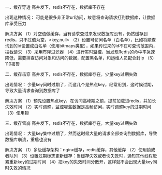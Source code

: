 一、缓存穿透
高并发下，redis不存在，数据库不存在

出现这种情况：
可能是很多非正常url访问，故意将查询请求打到数据库，让数据库承受压力

解决方案
（1）对空值做缓存，当有请求查过来发现数据库没有，仍然缓存到redis，只不过值为空，<key,null>
（2）设置可访问名单（白名单），比如将能查询到的id设置成白名单（使用bitmaps类型），如果传过来的id不在可查询范围内，拦截请求
（3）采用布隆过滤器
（4）进行实时监控，当发现Redis的命中率急速降低，需要排查访问对象和访问的数据，配置黑名单，和运维人员配合封ip
（5）110报警

二、缓存击穿
高并发下，redis不存在，数据库存在，少量key过期失效

出现情况：
少量key同时过期了，而这几个是热点key，经常用到，这时候过期，导致大量请求查询到数据库了

解决方案
（1）预先设置热点key，在访问高峰期之前，提前加载进redis，并加长失效时间
（2）实时调整，监控哪些数据是高频访问，实时调整key的过期时间
（3）使用锁

三、缓存雪崩
高并发下，redis不存在，数据库存在，大量key过期失效

出现情况：
大量key集中过期了，然而这时候大量的请求全部查询到数据库，导致数据库崩溃，重启也没有

解决方案
（1）多级缓存架构：nginx缓存，redis缓存，其他缓存
（2）使用锁或者队列
（3）设置过期标志更新缓存：当缓存失效或者快失效时，通知其他线程赶紧重新key的过期时间
（4）把key的失效时间分散开，这样就不会出现大量key同时失效的情况